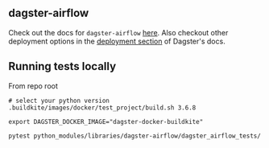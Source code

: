 ## dagster-airflow

Check out the docs for `dagster-airflow` [here](https://dagster.readthedocs.io/en/latest/sections/deploying/other/airflow.html). Also checkout other deployment options in the [deployment section](https://dagster.readthedocs.io/en/latest/sections/deploying/index.html) of Dagster's docs.

## Running tests locally

From repo root

```
# select your python version
.buildkite/images/docker/test_project/build.sh 3.6.8

export DAGSTER_DOCKER_IMAGE="dagster-docker-buildkite"

pytest python_modules/libraries/dagster-airflow/dagster_airflow_tests/
```

